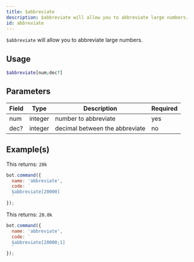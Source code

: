 ```yaml
---
title: $abbreviate
description: $abbreviate will allow you to abbreviate large numbers.
id: abbreviate
---
```


`$abbreviate` will allow you to abbreviate large numbers.

## Usage

```php
$abbreviate[num;dec?]
```

## Parameters 


| Field  | Type    | Description     | Required |
|--------|---------|-----------------|----------|
| num | integer  | number to abbreviate | yes      |
| dec? | integer | decimal between the abbreviate | no       |

## Example(s)

This returns: `20k`

```javascript
bot.command({
  name: 'abbreviate',
  code: `
  $abbreviate[20000]
  `
});
```

This returns: `20.0k`

```javascript
bot.command({
  name: 'abbreviate',
  code: `
  $abbreviate[20000;1]
  `
});
```
